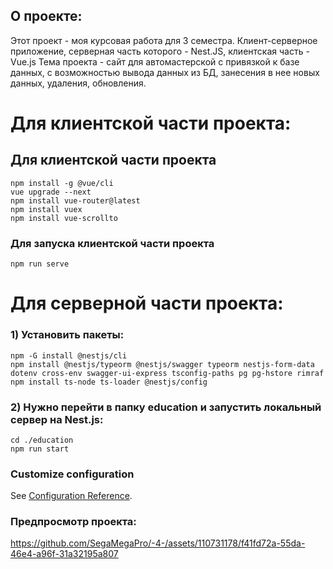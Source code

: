 ## О проекте:
Этот проект - моя курсовая работа для 3 семестра. Клиент-серверное приложение, серверная часть которого - Nest.JS, клиентская часть - Vue.js
Тема проекта - сайт для автомастерской с привязкой к базе данных, с возможностью вывода данных из БД, занесения в нее новых данных, удаления, обновления.
# Для клиентской части проекта:

## Для клиентской части проекта
```
npm install -g @vue/cli
vue upgrade --next
npm install vue-router@latest
npm install vuex
npm install vue-scrollto
```

### Для запуска клиентской части проекта
```
npm run serve
```

# Для серверной части проекта:
### 1) Установить пакеты:
```
npm -G install @nestjs/cli
npm install @nestjs/typeorm @nestjs/swagger typeorm nestjs-form-data dotenv cross-env swagger-ui-express tsconfig-paths pg pg-hstore rimraf
npm install ts-node ts-loader @nestjs/config
```
### 2) Нужно перейти в папку education и запустить локальный сервер на Nest.js:
```
cd ./education
npm run start
```
### Customize configuration
See [Configuration Reference](https://cli.vuejs.org/config/).

### Предпросмотр проекта:

https://github.com/SegaMegaPro/-4-/assets/110731178/f41fd72a-55da-46e4-a96f-31a32195a807



